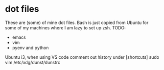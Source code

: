# dot files
These are (some) of mine dot files. Bash is just copied from Ubuntu for some of my machines where I am lazy to set up zsh. 
TODO:
- emacs
- vim
- pyenv and python

Ubuntu i3, when using VS code comment out history under [shortcuts]
sudo vim /etc/xdg/dunst/dunstrc
